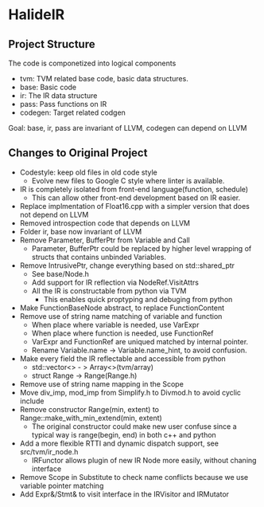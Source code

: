 # HalideIR

## Project Structure

The code is componetized into logical components

- tvm: TVM related base code, basic data structures.
- base: Basic code
- ir: The IR data structure
- pass: Pass functions on IR
- codegen: Target related codgen

Goal: base, ir, pass are invariant of LLVM, codegen can depend on LLVM

## Changes to Original Project
- Codestyle: keep old files in old code style
  - Evolve new files to Google C style where linter is available.
- IR is completely isolated from front-end language(function, schedule)
  - This can allow other front-end development based on IR easier.
- Replace implmentation of Float16.cpp with a simpler version that does not depend on LLVM
- Removed introspection code that depends on LLVM
- Folder ir, base now invariant of LLVM
- Remove Parameter, BufferPtr from Variable and Call
  - Parameter, BufferPtr could be replaced by higher level wrapping of structs that contains unbinded Variables.
- Remove IntrusivePtr, change everything based on std::shared_ptr
  - See base/Node.h
  - Add support for IR reflection via NodeRef.VisitAttrs
  - All the IR is constructable from python via TVM
    - This enables quick proptyping and debuging from python
- Make FunctionBaseNode abstract, to replace FunctionContent
- Remove use of string name matching of variable and function
  - When place where variable is needed, use VarExpr
  - When place where function is needed, use FunctionRef
  - VarExpr and FunctionRef are uniqued matched by internal pointer.
  - Rename Variable.name -> Variable.name_hint, to avoid confusion.
- Make every field the IR reflectable and accessible from python
  - std::vector<> - > Array<>(tvm/array)
  - struct Range ->  Range(Range.h)
- Remove use of string name mapping in the Scope
- Move div_imp, mod_imp from Simplify.h to Divmod.h to avoid cyclic include
- Remove constructor Range(min, extent) to Range::make_with_min_extend(min, extent)
  - The original constructor could make new user confuse since a typical way is
    range(begin, end) in both c++ and python
- Add a more flexible RTTI and dynamic dispatch support, see src/tvm/ir_node.h
  - IRFunctor allows plugin of new IR Node more easily, without chaning interface
- Remove Scope in Substitute to check name conflicts because we use variable pointer matching
- Add Expr&/Stmt& to visit interface in the IRVisitor and IRMutator

